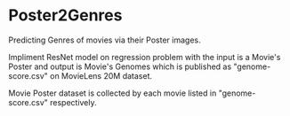 # Poster2Genres
Predicting Genres of movies via their Poster images.

Impliment ResNet model on regression problem with the input is a Movie's Poster and output is Movie's Genomes which is published as "genome-score.csv" on MovieLens 20M dataset.

Movie Poster dataset is collected by each movie listed in "genome-score.csv" respectively.
